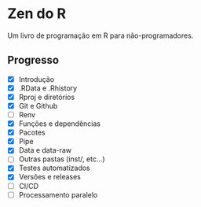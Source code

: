 # Zen do R

Um livro de programação em R para não-programadores.

## Progresso

- [x] Introdução
- [x] .RData e .Rhistory
- [x] Rproj e diretórios
- [x] Git e Github
- [ ] Renv
- [x] Funções e dependências
- [x] Pacotes
- [x] Pipe
- [x] Data e data-raw
- [ ] Outras pastas (inst/, etc...)
- [x] Testes automatizados
- [x] Versões e releases
- [ ] CI/CD
- [ ] Processamento paralelo
